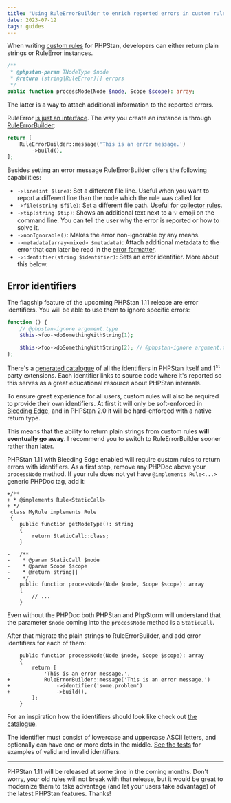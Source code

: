 ```yaml
---
title: "Using RuleErrorBuilder to enrich reported errors in custom rules"
date: 2023-07-12
tags: guides
---
```


When writing [custom rules](/developing-extensions/rules) for PHPStan, developers can either return plain strings or RuleError instances.

```php
/**
 * @phpstan-param TNodeType $node
 * @return (string|RuleError)[] errors
 */
public function processNode(Node $node, Scope $scope): array;
```

The latter is a way to attach additional information to the reported errors.

RuleError [is just an interface](https://github.com/phpstan/phpstan-src/blob/1.11.x/src/Rules/RuleError.php). The way you create an instance is through [RuleErrorBuilder](https://apiref.phpstan.org/1.11.x/PHPStan.Rules.RuleErrorBuilder.html):

```php
return [
	RuleErrorBuilder::message('This is an error message.')
		->build(),
];
```

Besides setting an error message RuleErrorBuilder offers the following capabilities:

* `->line(int $line)`: Set a different file line. Useful when you want to report a different line than the node which the rule was called for
* `->file(string $file)`: Set a different file path. Useful for [collector rules](/developing-extensions/collectors).
* `->tip(string $tip)`: Shows an additional text next to a 💡 emoji on the command line. You can tell the user why the error is reported or how to solve it.
* `->nonIgnorable()`: Makes the error non-ignorable by any means.
* `->metadata(array<mixed> $metadata)`: Attach additional metadata to the error that can later be read in the [error formatter](/developing-extensions/error-formatters).
* `->identifier(string $identifier)`: Sets an error identifier. More about this below.


Error identifiers
----------------

The flagship feature of the upcoming PHPStan 1.11 release are error identifiers. You will be able to use them to ignore specific errors:

```php
function () {
	// @phpstan-ignore argument.type
	$this->foo->doSomethingWithString(1);

	$this->foo->doSomethingWithString(2); // @phpstan-ignore argument.type
};
```

There's a [generated catalogue](/error-identifiers) of all the identifiers in PHPStan itself and 1<sup>st</sup> party extensions. Each identifier links to source code where it's reported so this serves as a great educational resource about PHPStan internals.

To ensure great experience for all users, custom rules will also be required to provide their own identifiers. At first it will only be soft-enforced in [Bleeding Edge](/blog/what-is-bleeding-edge), and in PHPStan 2.0 it will be hard-enforced with a native return type.

This means that the ability to return plain strings from custom rules **will eventually go away**. I recommend you to switch to RuleErrorBuilder sooner rather than later.

PHPStan 1.11 with Bleeding Edge enabled will require custom rules to return errors with identifiers. As a first step, remove any PHPDoc above your `processNode` method. If your rule does not yet have `@implements Rule<...>` generic PHPDoc tag, add it:

```diff-php
+/**
+ * @implements Rule<StaticCall>
+ */
 class MyRule implements Rule
 {
 	public function getNodeType(): string
 	{
 		return StaticCall::class;
 	}

-	/**
-	 * @param StaticCall $node
-	 * @param Scope $scope
-	 * @return string[]
-	 */
 	public function processNode(Node $node, Scope $scope): array
 	{
 		// ...
 	}
```

Even without the PHPDoc both PHPStan and PhpStorm will understand that the parameter `$node` coming into the `processNode` method is a `StaticCall`.

After that migrate the plain strings to RuleErrorBuilder, and add error identifiers for each of them:

```diff-php
 	public function processNode(Node $node, Scope $scope): array
 	{
 		return [
-			'This is an error message.',
+			RuleErrorBuilder::message('This is an error message.')
+				->identifier('some.problem')
+				->build(),
 		];
 	}
```

For an inspiration how the identifiers should look like check out [the catalogue](/error-identifiers).

The identifier must consist of lowercase and uppercase ASCII letters, and optionally can have one or more dots in the middle. [See the tests](https://github.com/phpstan/phpstan-src/blob/1.11.x/tests/PHPStan/Analyser/ErrorTest.php) for examples of valid and invalid identifiers.

------------

PHPStan 1.11 will be released at some time in the coming months. Don't worry, your old rules will not break with that release, but it would be great to modernize them to take advantage (and let your users take advantage) of the latest PHPStan features. Thanks!
